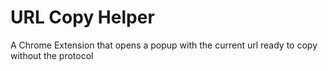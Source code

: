 URL Copy Helper
===================================================

A Chrome Extension that opens a popup with the current url ready to copy without the protocol
